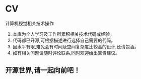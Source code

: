 # CV
计算机视觉相关技术操作
1. 本库为个人学习及工作所累积相关技术代码或经验。
2. 代码都已开源,可根据描述进行选择自己需要的代码。
3. 因水平有限,难免会有时间及空间复杂度比较高的设计,还请包涵。
4. 如有相关问题请随时评论联系,同时欢迎给出宝贵建议。
## 开源世界,请一起向前吧！

